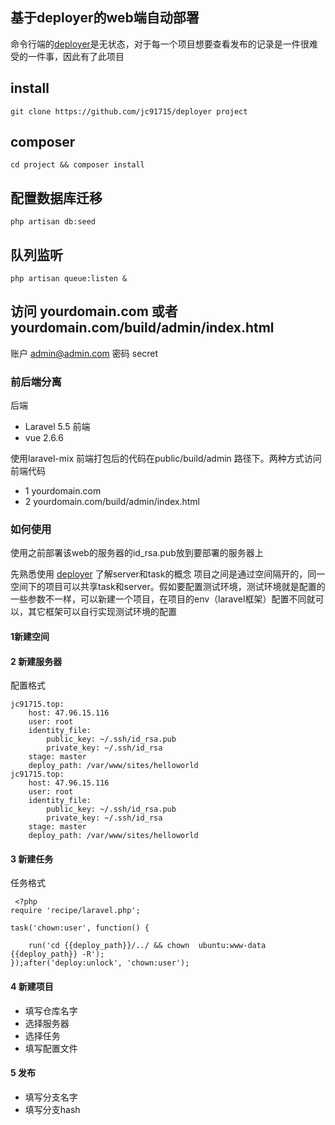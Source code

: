 ## 基于deployer的web端自动部署

命令行端的[deployer](https://deployer.org/)是无状态，对于每一个项目想要查看发布的记录是一件很难受的一件事，因此有了此项目

## install
```
git clone https://github.com/jc91715/deployer project 
```
## composer 
```
cd project && composer install
```
## 配置数据库迁移
```
php artisan db:seed
```
## 队列监听
```
php artisan queue:listen &
```

## 访问 yourdomain.com 或者 yourdomain.com/build/admin/index.html

账户 admin@admin.com
密码 secret


### 前后端分离
后端
* Laravel 5.5
前端
* vue 2.6.6

使用laravel-mix 前端打包后的代码在public/build/admin 路径下。两种方式访问前端代码

* 1 yourdomain.com
* 2 yourdomain.com/build/admin/index.html
### 如何使用
使用之前部署该web的服务器的id_rsa.pub放到要部署的服务器上

先熟悉使用 [deployer](https://deployer.org/)
了解server和task的概念
项目之间是通过空间隔开的，同一空间下的项目可以共享task和server。假如要配置测试环境，测试环境就是配置的一些参数不一样，可以新建一个项目，在项目的env（laravel框架）配置不同就可以，其它框架可以自行实现测试环境的配置

#### 1新建空间
#### 2 新建服务器
配置格式
```
jc91715.top:
    host: 47.96.15.116
    user: root
    identity_file:
        public_key: ~/.ssh/id_rsa.pub
        private_key: ~/.ssh/id_rsa
    stage: master
    deploy_path: /var/www/sites/helloworld
jc91715.top:
    host: 47.96.15.116
    user: root
    identity_file:
        public_key: ~/.ssh/id_rsa.pub
        private_key: ~/.ssh/id_rsa
    stage: master
    deploy_path: /var/www/sites/helloworld
```
#### 3 新建任务
任务格式
```
 <?php  
require 'recipe/laravel.php';
```
```
task('chown:user', function() {

    run('cd {{deploy_path}}/../ && chown  ubuntu:www-data {{deploy_path}} -R');
});after('deploy:unlock', 'chown:user');
```
#### 4 新建项目
* 填写仓库名字
* 选择服务器
* 选择任务
* 填写配置文件
#### 5 发布
* 填写分支名字
* 填写分支hash
